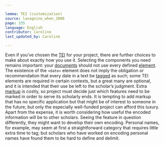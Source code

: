 ```yaml
---

lemma: TEI (customization)
source: lavagnino_when_2006
page: 335
language: English
contributor: Caroline
last_updated_by: Caroline

---
```


Even if you’ve chosen the [TEI](TEI.html) for your project, there are further choices to make about exactly how you use it. Selecting the components you need remains important: your [documents](document.html) should not use every defined [element](element.html). The existence of the `<date>` element does not imply the obligation or recommendation that every date in a text be [tagged](tag.html) as such; some TEI elements are required in certain contexts, but a great many are optional, and it is intended that their use be left to the scholar’s judgment. Extra [markup](markup.html) is costly, so project must decide just which features need to be marked in order to serve its scholarly ends. It is tempting to add markup that has no specific application but that might be of interest to someone in the future; but only the especially well-funded project can afford this luxury. Apart from the expense, it is worth considering how useful the encoded information will be to other scholars. Seeing the feature in question differently, they might want to develop their own encoding. Personal names, for example, may seem at first a straightforward category that requires little extra time to tag; but scholars who have worked on encoding personal names have found them to be hard to define and delimit.
